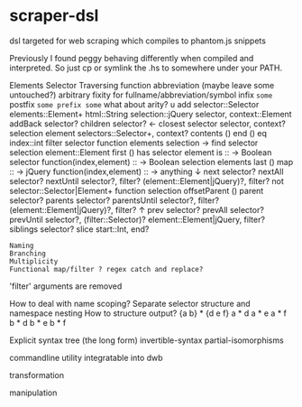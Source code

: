 scraper-dsl
===========

dsl targeted for web scraping which compiles to phantom.js snippets

Previously I found peggy behaving differently when compiled and interpreted. So just cp or symlink the .hs to somewhere under your PATH.

Elements
	Selector
	Traversing function abbreviation (maybe leave some untouched?)
		arbitrary fixity for fullname/abbreviation/symbol
		infix `some`
		postfix `some
		prefix some`
		what about arity?
		υ		add
					selector::Selector
					elements::Element+
					html::String
					selection::jQuery
					selector, context::Element
				addBack
					selector?
				children
					selector?
		←		closest
					selector
					selector, context?
					selection
					element
					selectors::Selector+, context?
				contents
					()
				end
					()
				eq
					index::int
				filter
					selector
					function
					elements
					selection
		→		find
					selector
					selection
					element::Element
				first
					()
				has
					selector
					element
				is :: -> Boolean
					selector
					function(index,element) :: -> Boolean
					selection
					elements
				last
					()
				map :: -> jQuery
					function(index,element) :: -> anything
		↓		next 
					selector?
				nextAll
					selector?
				nextUntil
					selector?, filter?
					(element::Element|jQuery)?, filter?
				not
					selector::Selector|Element+
					function
					selection
				offsetParent
					()
				parent
					selector?
				parents
					selector?
				parentsUntil
					selector?, filter?
					(element::Element|jQuery)?, filter?
		↑		prev
					selector?
				prevAll
					selector?
				prevUntil
					selector?, (filter::Selector)?
					element::Element|jQuery, filter?
				siblings
					selector?
				slice
					start::Int, end?

	Naming
	Branching
	Multiplicity
	Functional map/filter ? regex catch and replace?

'filter' arguments are removed

How to deal with name scoping?
	Separate selector structure and namespace nesting
How to structure output?
	{a b} * {d e f}
	a * d
	a * e
	a * f
	b * d
	b * e
	b * f


Explicit syntax tree (the long form)
	invertible-syntax
	partial-isomorphisms

commandline utility integratable into dwb

transformation

manipulation
